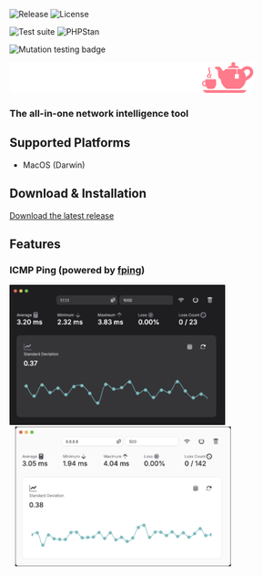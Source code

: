 ![Release](https://img.shields.io/github/v/release/XbNz/osintea?style=for-the-badge)
![License](https://img.shields.io/github/license/XbNz/osintea?style=for-the-badge)

![Test suite](https://img.shields.io/github/actions/workflow/status/XbNz/osintea/phpunit.yml?label=Tests&logo=github&style=for-the-badge)
![PHPStan](https://img.shields.io/github/actions/workflow/status/XbNz/osintea/phpstan.yml?label=PHPStan&logo=github&style=for-the-badge)

![Mutation testing badge](https://img.shields.io/endpoint?style=for-the-badge&url=https://badge-api.stryker-mutator.io/github.com/XbNz/osintea/main)


![PNG](/art/logo.png) 
### The all-in-one network intelligence tool

## Supported Platforms
- MacOS (Darwin)

## Download & Installation
[Download the latest release](https://github.com/XbNz/osintea/releases)

## Features

### ICMP Ping (powered by [fping](https://fping.org/))

<img src="/art/ping_window.png" width="379">
<img src="/art/ping_window_light.png" width="379" style="margin-left: 10px;">

